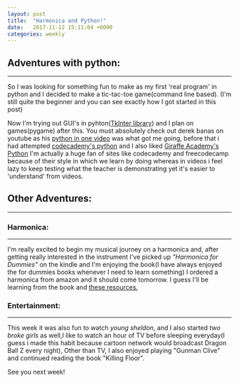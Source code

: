 ```yaml
---
layout: post
title:  "Harmonica and Python!"
date:   2017-11-12 15:11:04 +0000
categories: weekly
---
```

## Adventures with python:
-----------------------

So I was looking for something fun to make as my first 'real program' in python and I decided to make a tic-tac-toe game(command line based).
(I'm still quite the beginner and you can see exactly how I got started in this post)

Now I'm trying out GUI's in pyhton([TkInter library](https://youtu.be/-tbWoZSi3LU?list=PLGLfVvz_LVvTn3cK5e6LjhgGiSeVlIRwt))
and I plan on games(pygame) after this.
You must absolutely check out derek banas on youtube as his [python in one video](https://www.youtube.com/watch?v=N4mEzFDjqtA) 
was what got me going, before that i had attempted [codecademy's python](https://www.codecademy.com/learn/learn-python) and I 
also liked [Giraffe Academy's Python](www.giraffeacademy.com/programming-languages/python/)
I'm actually a huge fan of sites like codecademy and freecodecamp because of their style in which we learn by doing whereas in 
videos i feel lazy to keep testing what the teacher is demonstrating yet it's easier to 'understand' from videos.

## Other Adventures:
-----------------

### Harmonica:
----------
I'm really excited to begin my musical journey on a harmonica and, after getting really interested in the instrument I've picked 
up _"Harmonica for Dummies"_ on the kindle and I'm enjoying the book(I have always enjoyed the for dummies books whenever I need to learn something)
I ordered a harmonica from amazon and it should come tomorrow. I guess I'll be learning from the book and [these resources.](http://www.makeuseof.com/tag/8-sites-learn-play-harmonica-mouth-organ/)

### Entertainment:
--------------
This week it was also fun to watch _young sheldon_, and I also started _two broke girls_ as well,I like to watch an hour of TV before sleeping 
everyday(I guess i made this habit because cartoon network would broadcast Dragon Ball Z every night),
Other than TV, I also enjoyed playing "Gunman Clive" and continued reading the book "Killing Floor".

See you next week!








